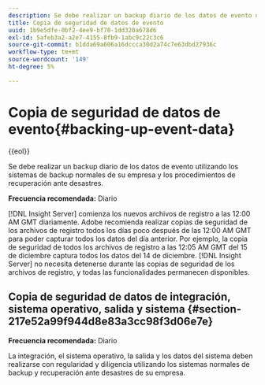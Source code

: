 ```yaml
---
description: Se debe realizar un backup diario de los datos de evento utilizando los sistemas de backup normales de su empresa y los procedimientos de recuperación ante desastres.
title: Copia de seguridad de datos de evento
uuid: 1b9e5dfe-0bf2-4ee9-bf70-1dd320a678d6
exl-id: 5afeb3a2-a2e7-4155-8fb9-1abc9c22c3c6
source-git-commit: b1dda69a606a16dccca30d2a74c7e63dbd27936c
workflow-type: tm+mt
source-wordcount: '149'
ht-degree: 5%

---
```


# Copia de seguridad de datos de evento{#backing-up-event-data}

{{eol}}

Se debe realizar un backup diario de los datos de evento utilizando los sistemas de backup normales de su empresa y los procedimientos de recuperación ante desastres.

**Frecuencia recomendada:** Diario

[!DNL Insight Server] comienza los nuevos archivos de registro a las 12:00 AM GMT diariamente. Adobe recomienda realizar copias de seguridad de los archivos de registro todos los días poco después de las 12:00 AM GMT para poder capturar todos los datos del día anterior. Por ejemplo, la copia de seguridad de todos los archivos de registro a las 12:05 AM GMT del 15 de diciembre captura todos los datos del 14 de diciembre. [!DNL Insight Server] no necesita detenerse durante las copias de seguridad de los archivos de registro, y todas las funcionalidades permanecen disponibles.

## Copia de seguridad de datos de integración, sistema operativo, salida y sistema {#section-217e52a99f944d8e83a3cc98f3d06e7e}

**Frecuencia recomendada:** Diario

La integración, el sistema operativo, la salida y los datos del sistema deben realizarse con regularidad y diligencia utilizando los sistemas normales de backup y recuperación ante desastres de su empresa.
